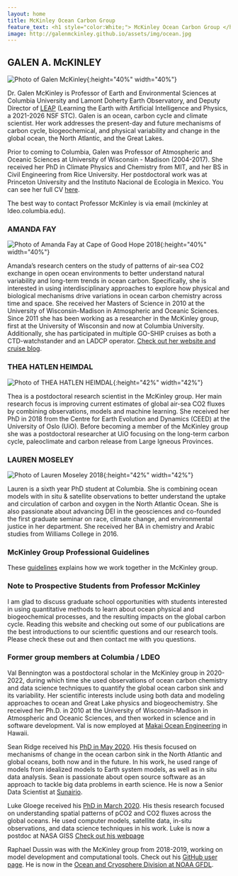 ```yaml
---
layout: home
title: McKinley Ocean Carbon Group
feature_text: <h1 style="color:White;"> McKinley Ocean Carbon Group </h1>
image: http://galenmckinley.github.io/assets/img/ocean.jpg
---
```


## GALEN A. McKINLEY 

![Photo of Galen McKinley]({{site.baseurl}}/assets/img/GalenMcKinley400b400_sm.jpg){:height="40%" width="40%"} 

Dr. Galen McKinley is Professor of Earth and Environmental Sciences at Columbia University and Lamont Doherty Earth Observatory, and Deputy Director of [LEAP](https://leap.columbia.edu) (Learning the Earth with Artificial Intelligence and Physics, a 2021-2026 NSF STC). Galen is an ocean, carbon cycle and climate scientist. Her work addresses the present-day and future mechanisms of carbon cycle, biogeochemical, and physical variability and change in the global ocean, the North Atlantic, and the Great Lakes. 

Prior to coming to Columbia, Galen was Professor of Atmospheric and Oceanic Sciences at University of Wisconsin - Madison (2004-2017). She received her PhD in Climate Physics and Chemistry from MIT, and her BS in Civil Engineering from Rice University. Her postdoctoral work was at Princeton University and the Instituto Nacional de Ecologia in Mexico. You can see her full CV [here]({{site.baseurl}}/assets/doc/McKinley-CV-web-Apr2023.pdf).

The best way to contact Professor McKinley is via email (mckinley at ldeo.columbia.edu). 

### AMANDA FAY

![Photo of Amanda Fay at Cape of Good Hope 2018]({{site.baseurl}}/assets/img/AmandaFay_CapeGoodHope_2018_crop_sm.jpg){:height="40%" width="40%"}  

Amanda’s research centers on the study of patterns of air-sea CO2 exchange in open ocean environments to better understand natural variability and long-term trends in ocean carbon. Specifically, she is interested in using interdisciplinary approaches to explore how physical and biological mechanisms drive variations in ocean carbon chemistry across time and space. She received her Masters of Science in 2010 at the University of Wisconsin-Madison in Atmospheric and Oceanic Sciences. Since 2011 she has been working as a researcher in the McKinley group, first at the University of Wisconsin and now at Columbia University. Additionally, she has participated in multiple GO-SHIP cruises as both a CTD-watchstander and an LADCP operator. 
 [Check out her website and cruise blog](https://fayamanda.weebly.com).


### THEA HATLEN HEIMDAL 

![Photo of THEA HATLEN HEIMDAL]({{site.baseurl}}/assets/img/Thea_Heimdal.png){:height="42%" width="42%"} 

Thea is a postdoctoral research scientist in the McKinley group. Her main research focus is improving current estimates of global air-sea CO2 fluxes by combining observations, models and machine learning. She received her PhD in 2018 from the Centre for Earth Evolution and Dynamics (CEED) at the University of Oslo (UiO). Before becoming a member of the McKinley group she was a postdoctoral researcher at UiO focusing on the long-term carbon cycle, paleoclimate and carbon release from Large Igneous Provinces. 


### LAUREN MOSELEY 

![Photo of Lauren Moseley 2018]({{site.baseurl}}/assets/img/Lauren_NorthPacific_2022_crop.jpeg){:height="42%" width="42%"} 

Lauren is a sixth year PhD student at Columbia. She is combining ocean models with in situ & satellite observations to better understand the uptake and circulation of carbon and oxygen in the North Atlantic Ocean. She is also passionate about advancing DEI in the geosciences and co-founded the first graduate seminar on race, climate change, and environmental justice in her department. She received her BA in chemistry and Arabic studies from Williams College in 2016.

### McKinley Group Professional Guidelines

These [guidelines]({{site.baseurl}}/assets/doc/McKinleyGroup2023.pdf) explains how we work together in the McKinley group. 

### Note to Prospective Students from Professor McKinley

I am glad to discuss graduate school opportunities with students interested in using quantitative methods to learn about ocean physical and biogeochemical processes, and the resulting impacts on the global carbon cycle. Reading this website and checking out some of our publications are the best introductions to our scientific questions and our research tools. Please check these out and then contact me with you questions.


### Former group members at Columbia / LDEO

Val Bennington was a postdoctoral scholar in the McKinley group in 2020-2022, during which time she used observations of ocean carbon chemistry and data science techniques to quantify the global ocean carbon sink and its variability. Her scientific interests include using both data and modeling approaches to ocean and Great Lake physics and biogeochemistry. She received her Ph.D. in 2010 at the University of Wisconsin-Madison in Atmospheric and Oceanic Sciences, and then worked in science and in software development. Val is now employed at [Makai Ocean Engineering](https://www.makai.com) in Hawaii. 

Sean Ridge received his [PhD in May 2020](https://academiccommons.columbia.edu/doi/10.7916/d8-bdrb-vj96). His thesis focused on mechanisms of change in the ocean carbon sink in the North Atlantic and global oceans, both now and in the future. In his work, he used range of models from idealized models to Earth system models, as well as in situ data analysis. Sean is passionate about open source software as an approach to tackle big data problems in earth science. He is now a Senior Data Scientist at [Sunairio](https://www.sunairio.com).

Luke Gloege received his [PhD in March 2020](https://academiccommons.columbia.edu/doi/10.7916/d8-j3p1-tf92).  His thesis research focused on understanding spatial patterns of pCO2 and CO2 fluxes across the global oceans. He used computer models, satellite data, in-situ observations, and data science techniques in his work. Luke is now a postdoc at NASA GISS [Check out his webpage](https://lgloege.github.io)

Raphael Dussin was with the McKinley group from 2018-2019, working on model development and computational tools. Check out his [GitHub user page](http://github.com/raphaeldussin). He is now in the [Ocean and Cryosphere Division at NOAA GFDL](https://www.gfdl.noaa.gov/ocean-and-cryosphere-division/). 

